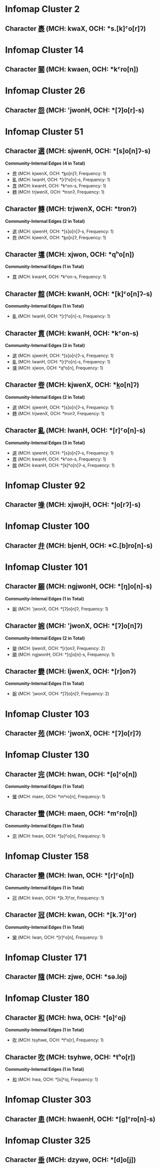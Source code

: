 # Infomap Cluster 2

## Character [裹](http://dighl.github.io/shijing/?char=裹) (MCH: kwaX, OCH: &#42;s.[k]ˤo[r]ʔ)
# Infomap Cluster 14

## Character [關](http://dighl.github.io/shijing/?char=關) (MCH: kwaen, OCH: &#42;kˤro[n])
# Infomap Cluster 26

## Character [怨](http://dighl.github.io/shijing/?char=怨) (MCH: 'jwonH, OCH: &#42;[ʔ]o[r]-s)
# Infomap Cluster 51

## Character [選](http://dighl.github.io/shijing/?char=選) (MCH: sjwenH, OCH: &#42;[s]o[n]ʔ-s)
**Community-Internal Edges (4 in Total)**
* [卷](http://dighl.github.io/shijing/?char=卷) (MCH: kjwenX, OCH: &#42;[k](r)o[n]ʔ, Frequency: 1)
* [亂](http://dighl.github.io/shijing/?char=亂) (MCH: lwanH, OCH: &#42;[r]ˤo[n]-s, Frequency: 1)
* [貫](http://dighl.github.io/shijing/?char=貫) (MCH: kwanH, OCH: &#42;kˤon-s, Frequency: 1)
* [轉](http://dighl.github.io/shijing/?char=轉) (MCH: trjwenX, OCH: &#42;tronʔ, Frequency: 1)

## Character [轉](http://dighl.github.io/shijing/?char=轉) (MCH: trjwenX, OCH: &#42;tronʔ)
**Community-Internal Edges (2 in Total)**
* [選](http://dighl.github.io/shijing/?char=選) (MCH: sjwenH, OCH: &#42;[s]o[n]ʔ-s, Frequency: 1)
* [卷](http://dighl.github.io/shijing/?char=卷) (MCH: kjwenX, OCH: &#42;[k](r)o[n]ʔ, Frequency: 1)

## Character [壎](http://dighl.github.io/shijing/?char=壎) (MCH: xjwon, OCH: &#42;qʰo[n])
**Community-Internal Edges (1 in Total)**
* [貫](http://dighl.github.io/shijing/?char=貫) (MCH: kwanH, OCH: &#42;kˤon-s, Frequency: 1)

## Character [館](http://dighl.github.io/shijing/?char=館) (MCH: kwanH, OCH: &#42;[k]ˤo[n]ʔ-s)
**Community-Internal Edges (1 in Total)**
* [亂](http://dighl.github.io/shijing/?char=亂) (MCH: lwanH, OCH: &#42;[r]ˤo[n]-s, Frequency: 1)

## Character [貫](http://dighl.github.io/shijing/?char=貫) (MCH: kwanH, OCH: &#42;kˤon-s)
**Community-Internal Edges (3 in Total)**
* [選](http://dighl.github.io/shijing/?char=選) (MCH: sjwenH, OCH: &#42;[s]o[n]ʔ-s, Frequency: 1)
* [亂](http://dighl.github.io/shijing/?char=亂) (MCH: lwanH, OCH: &#42;[r]ˤo[n]-s, Frequency: 1)
* [壎](http://dighl.github.io/shijing/?char=壎) (MCH: xjwon, OCH: &#42;qʰo[n], Frequency: 1)

## Character [卷](http://dighl.github.io/shijing/?char=卷) (MCH: kjwenX, OCH: &#42;[k](r)o[n]ʔ)
**Community-Internal Edges (2 in Total)**
* [選](http://dighl.github.io/shijing/?char=選) (MCH: sjwenH, OCH: &#42;[s]o[n]ʔ-s, Frequency: 1)
* [轉](http://dighl.github.io/shijing/?char=轉) (MCH: trjwenX, OCH: &#42;tronʔ, Frequency: 1)

## Character [亂](http://dighl.github.io/shijing/?char=亂) (MCH: lwanH, OCH: &#42;[r]ˤo[n]-s)
**Community-Internal Edges (3 in Total)**
* [選](http://dighl.github.io/shijing/?char=選) (MCH: sjwenH, OCH: &#42;[s]o[n]ʔ-s, Frequency: 1)
* [貫](http://dighl.github.io/shijing/?char=貫) (MCH: kwanH, OCH: &#42;kˤon-s, Frequency: 1)
* [館](http://dighl.github.io/shijing/?char=館) (MCH: kwanH, OCH: &#42;[k]ˤo[n]ʔ-s, Frequency: 1)

# Infomap Cluster 92

## Character [喙](http://dighl.github.io/shijing/?char=喙) (MCH: xjwojH, OCH: &#42;l̥o[rʔ]-s)
# Infomap Cluster 100

## Character [弁](http://dighl.github.io/shijing/?char=弁) (MCH: bjenH, OCH: &#42;C.[b]ro[n]-s)
# Infomap Cluster 101

## Character [願](http://dighl.github.io/shijing/?char=願) (MCH: ngjwonH, OCH: &#42;[ŋ]o[n]-s)
**Community-Internal Edges (1 in Total)**
* [婉](http://dighl.github.io/shijing/?char=婉) (MCH: 'jwonX, OCH: &#42;[ʔ]o[n]ʔ, Frequency: 1)

## Character [婉](http://dighl.github.io/shijing/?char=婉) (MCH: 'jwonX, OCH: &#42;[ʔ]o[n]ʔ)
**Community-Internal Edges (2 in Total)**
* [孌](http://dighl.github.io/shijing/?char=孌) (MCH: ljwenX, OCH: &#42;[r]onʔ, Frequency: 2)
* [願](http://dighl.github.io/shijing/?char=願) (MCH: ngjwonH, OCH: &#42;[ŋ]o[n]-s, Frequency: 1)

## Character [孌](http://dighl.github.io/shijing/?char=孌) (MCH: ljwenX, OCH: &#42;[r]onʔ)
**Community-Internal Edges (1 in Total)**
* [婉](http://dighl.github.io/shijing/?char=婉) (MCH: 'jwonX, OCH: &#42;[ʔ]o[n]ʔ, Frequency: 2)

# Infomap Cluster 103

## Character [苑](http://dighl.github.io/shijing/?char=苑) (MCH: 'jwonX, OCH: &#42;[ʔ]o[r]ʔ)
# Infomap Cluster 130

## Character [完](http://dighl.github.io/shijing/?char=完) (MCH: hwan, OCH: &#42;[ɢ]ˤo[n])
**Community-Internal Edges (1 in Total)**
* [蠻](http://dighl.github.io/shijing/?char=蠻) (MCH: maen, OCH: &#42;mˤro[n], Frequency: 1)

## Character [蠻](http://dighl.github.io/shijing/?char=蠻) (MCH: maen, OCH: &#42;mˤro[n])
**Community-Internal Edges (1 in Total)**
* [完](http://dighl.github.io/shijing/?char=完) (MCH: hwan, OCH: &#42;[ɢ]ˤo[n], Frequency: 1)

# Infomap Cluster 158

## Character [欒](http://dighl.github.io/shijing/?char=欒) (MCH: lwan, OCH: &#42;[r]ˤo[n])
**Community-Internal Edges (1 in Total)**
* [冠](http://dighl.github.io/shijing/?char=冠) (MCH: kwan, OCH: &#42;[k.ʔ]ˤor, Frequency: 1)

## Character [冠](http://dighl.github.io/shijing/?char=冠) (MCH: kwan, OCH: &#42;[k.ʔ]ˤor)
**Community-Internal Edges (1 in Total)**
* [欒](http://dighl.github.io/shijing/?char=欒) (MCH: lwan, OCH: &#42;[r]ˤo[n], Frequency: 1)

# Infomap Cluster 171

## Character [隨](http://dighl.github.io/shijing/?char=隨) (MCH: zjwe, OCH: &#42;sə.loj)
# Infomap Cluster 180

## Character [和](http://dighl.github.io/shijing/?char=和) (MCH: hwa, OCH: &#42;[ɢ]ˤoj)
**Community-Internal Edges (1 in Total)**
* [吹](http://dighl.github.io/shijing/?char=吹) (MCH: tsyhwe, OCH: &#42;tʰo[r], Frequency: 1)

## Character [吹](http://dighl.github.io/shijing/?char=吹) (MCH: tsyhwe, OCH: &#42;tʰo[r])
**Community-Internal Edges (1 in Total)**
* [和](http://dighl.github.io/shijing/?char=和) (MCH: hwa, OCH: &#42;[ɢ]ˤoj, Frequency: 1)

# Infomap Cluster 303

## Character [患](http://dighl.github.io/shijing/?char=患) (MCH: hwaenH, OCH: &#42;[g]ˤro[n]-s)
# Infomap Cluster 325

## Character [垂](http://dighl.github.io/shijing/?char=垂) (MCH: dzywe, OCH: &#42;[d]o[j])
